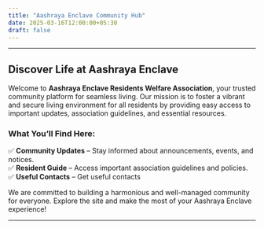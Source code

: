 ```yaml
---
title: "Aashraya Enclave Community Hub"
date: 2025-03-16T12:00:00+05:30
draft: false
---
```


---
## Discover Life at Aashraya Enclave  

Welcome to **Aashraya Enclave Residents Welfare Association**, your trusted community platform for seamless living. Our mission is to foster a vibrant and secure living environment for all residents by providing easy access to important updates, association guidelines, and essential resources.  

### What You’ll Find Here:  
✅ **Community Updates** – Stay informed about announcements, events, and notices.  
✅ **Resident Guide** – Access important association guidelines and policies.  
✅ **Useful Contacts** – Get useful contacts  

We are committed to building a harmonious and well-managed community for everyone. Explore the site and make the most of your Aashraya Enclave experience!  

---


